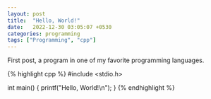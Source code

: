 ```yaml
---
layout: post
title:  "Hello, World!"
date:   2022-12-30 03:05:07 +0530
categories: programming
tags: ["Programming", "cpp"]
---
```


First post, a program in one of my favorite programming languages.

{% highlight cpp %}
#include <stdio.h>

int main() {
  printf("Hello, World!\n");
}
{% endhighlight %}
